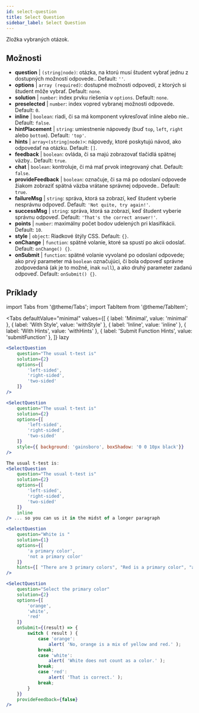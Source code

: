 ```yaml
---
id: select-question 
title: Select Question
sidebar_label: Select Question
---
```


Zložka vybraných otázok.

## Možnosti

* __question__ | `(string|node)`: otázka, na ktorú musí študent vybrať jednu z dostupných možností odpovede.. Default: `''`.
* __options__ | `array (required)`: dostupné možnosti odpovedí, z ktorých si študent môže vybrať. Default: `none`.
* __solution__ | `number`: index prvku riešenia v `options`. Default: `none`.
* __preselected__ | `number`: index vopred vybranej možnosti odpovede. Default: `0`.
* __inline__ | `boolean`: riadi, či sa má komponent vykresľovať inline alebo nie.. Default: `false`.
* __hintPlacement__ | `string`: umiestnenie nápovedy (buď `top`, `left`, `right` alebo `bottom`). Default: `'top'`.
* __hints__ | `array<(string|node)>`: nápovedy, ktoré poskytujú návod, ako odpovedať na otázku. Default: `[]`.
* __feedback__ | `boolean`: ovláda, či sa majú zobrazovať tlačidlá spätnej väzby.. Default: `true`.
* __chat__ | `boolean`: kontroluje, či má mať prvok integrovaný chat. Default: `false`.
* __provideFeedback__ | `boolean`: označuje, či sa má po odoslaní odpovede žiakom zobraziť spätná väzba vrátane správnej odpovede.. Default: `true`.
* __failureMsg__ | `string`: správa, ktorá sa zobrazí, keď študent vyberie nesprávnu odpoveď. Default: `'Not quite, try again!'`.
* __successMsg__ | `string`: správa, ktorá sa zobrazí, keď študent vyberie správnu odpoveď. Default: `'That's the correct answer!'`.
* __points__ | `number`: maximálny počet bodov udelených pri klasifikácii. Default: `10`.
* __style__ | `object`: Riadkové štýly CSS. Default: `{}`.
* __onChange__ | `function`: spätné volanie, ktoré sa spustí po akcii odoslať. Default: `onChange() {}`.
* __onSubmit__ | `function`: spätné volanie vyvolané po odoslaní odpovede; ako prvý parameter má `boolean` označujúci, či bola odpoveď správne zodpovedaná (ak je to možné, inak `null`), a ako druhý parameter zadanú odpoveď. Default: `onSubmit() {}`.


## Príklady

import Tabs from '@theme/Tabs';
import TabItem from '@theme/TabItem';

<Tabs
    defaultValue="minimal"
    values={[
        { label: 'Minimal', value: 'minimal' },
        { label: 'With Style', value: 'withStyle' },
        { label: 'Inline', value: 'inline' },
        { label: 'With Hints', value: 'withHints' },
        { label: 'Submit Function Hints', value: 'submitFunction' },
    ]}
    lazy
>

<TabItem value="minimal">

```jsx live
<SelectQuestion
    question="The usual t-test is"
    solution={2}
    options={[
        'left-sided',
        'right-sided',
        'two-sided'
    ]}
/>
```
</TabItem>

<TabItem value="withStyle">

```jsx live
<SelectQuestion
    question="The usual t-test is"
    solution={2}
    options={[
        'left-sided',
        'right-sided',
        'two-sided'
    ]}
    style={{ background: 'gainsboro', boxShadow: '0 0 10px black'}}
/>
```
</TabItem>

<TabItem value="inline">

```jsx live
The usual t-test is:
<SelectQuestion
    question="The usual t-test is"
    solution={2}
    options={[
        'left-sided',
        'right-sided',
        'two-sided'
    ]}
    inline
/> ... so you can us it in the midst of a longer paragraph
```
</TabItem>

<TabItem value="withHints">

```jsx live
<SelectQuestion
    question="White is "
    solution={1}
    options={[
        'a primary color',
        'not a primary color'
    ]}
    hints={[ "There are 3 primary colors", "Red is a primary color", "and so is yellow" ]}
/>
```
</TabItem>

<TabItem value="submitFunction">

```jsx live
<SelectQuestion
    question="Select the primary color"
    solution={2}
    options={[
        'orange',
        'white',
        'red'
    ]}
    onSubmit={(result) => {
        switch ( result ) {
            case 'orange':
                alert( 'No, orange is a mix of yellow and red.' );
            break;
            case 'white':
                alert( 'White does not count as a color.' );
            break;
            case 'red':
                alert( 'That is correct.' );
            break;
        }
    }}
    provideFeedback={false}
/> 
```
</TabItem>

</Tabs>
